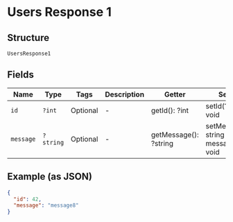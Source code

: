 
# Users Response 1

## Structure

`UsersResponse1`

## Fields

| Name | Type | Tags | Description | Getter | Setter |
|  --- | --- | --- | --- | --- | --- |
| `id` | `?int` | Optional | - | getId(): ?int | setId(?int id): void |
| `message` | `?string` | Optional | - | getMessage(): ?string | setMessage(?string message): void |

## Example (as JSON)

```json
{
  "id": 42,
  "message": "message8"
}
```

